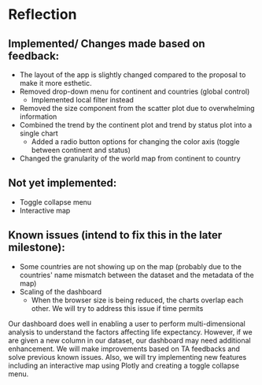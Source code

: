 
# Reflection

## Implemented/ Changes made based on feedback:

- The layout of the app is slightly changed compared to the proposal to make it more esthetic.
- Removed drop-down menu for continent and countries (global control)
  - Implemented local filter instead
- Removed the size component from the scatter plot due to overwhelming information
- Combined the trend by the continent plot and trend by status plot into a single chart
  - Added a radio button options for changing the color axis (toggle between continent and status)
- Changed the granularity of the world map from continent to country

## Not yet implemented:

- Toggle collapse menu
- Interactive map

## Known issues (intend to fix this in the later milestone):

- Some countries are not showing up on the map (probably due to the countries' name mismatch between the dataset and the metadata of the map)
- Scaling of the dashboard
  - When the browser size is being reduced, the charts overlap each other. We will try to address this issue if time permits

Our dashboard does well in enabling a user to perform multi-dimensional analysis to understand the factors affecting life expectancy. However, if we are given a new column in our dataset, our dashboard may need additional enhancement. We will make improvements based on TA feedbacks and solve previous known issues. Also, we will try implementing new features including an interactive map using Plotly and creating a toggle collapse menu. 
